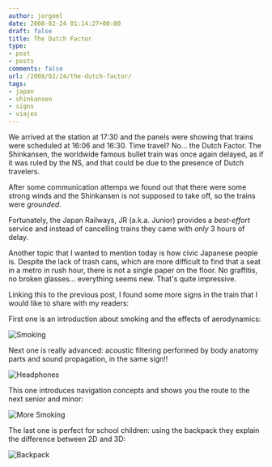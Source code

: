 ```yaml
---
author: jorgeml
date: 2008-02-24 01:14:27+00:00
draft: false
title: The Dutch Factor
type: 
- post
- posts
comments: false
url: /2008/02/24/the-dutch-factor/
tags:
- japan
- shinkansen
- signs
- viajes
---
```


We arrived at the station at 17:30 and the panels were showing that trains were scheduled at 16:06 and 16:30. Time travel? No... the Dutch Factor. The Shinkansen, the worldwide famous bullet train was once again delayed, as if it was ruled by the NS, and that could be due to the presence of Dutch travelers.

After some communication attemps we found out that there were some strong winds and the Shinkansen is not supposed to take off, so the trains were _grounded_.

Fortunately, the Japan Railways, JR (a.k.a. Junior) provides a _best-effort_ service and instead of cancelling trains they came with _only_ 3 hours of delay.

Another topic that I wanted to mention today is how civic Japanese people is. Despite the lack of trash cans, which are more difficult to find that a seat in a metro in rush hour, there is not a single paper on the floor. No graffitis, no broken glasses... everything seems new. That's quite impressive.

Linking this to the previous post, I found some more signs in the train that I would like to share with my readers:

First one is an introduction about smoking and the effects of aerodynamics:

![Smoking](IMG_0398.jpg)

Next one is really advanced: acoustic filtering performed by body anatomy parts and sound propagation, in the same sign!!

![Headphones](IMG_0399.jpg)

This one introduces navigation concepts and shows you the route to the next senior and minor:

![More Smoking](IMG_0433.jpg)

The last one is perfect for school children: using the backpack they explain the difference between 2D and 3D:

![Backpack](IMG_0434.jpg)
